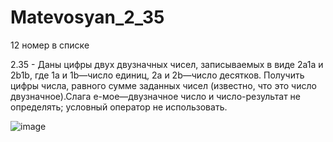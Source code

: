 # Matevosyan_2_35
12 номер в списке

2.35 -  Даны цифры двух двузначных чисел, записываемых в виде 2a1a и 2b1b, где 1a и 1b—число единиц, 2a и 2b—число десятков. Получить цифры числа, равного сумме заданных чисел (известно, что это число двузначное).Слага  е-мое—двузначное число и число-результат не определять; условный оператор не использовать.

![image](https://user-images.githubusercontent.com/113889057/194761165-8e7dc0be-1f6d-4f18-be9e-47126763c28d.png)

